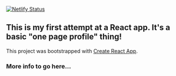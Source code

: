 [![Netlify Status](https://api.netlify.com/api/v1/badges/5cab6fc9-8af1-4439-a325-b60e26cbf3a5/deploy-status)](https://app.netlify.com/sites/jolly-knuth-71e083/deploys)

## This is my first attempt at a React app. It's a basic "one page profile" thing!

This project was bootstrapped with [Create React App](https://github.com/facebook/create-react-app).

### More info to go here...
